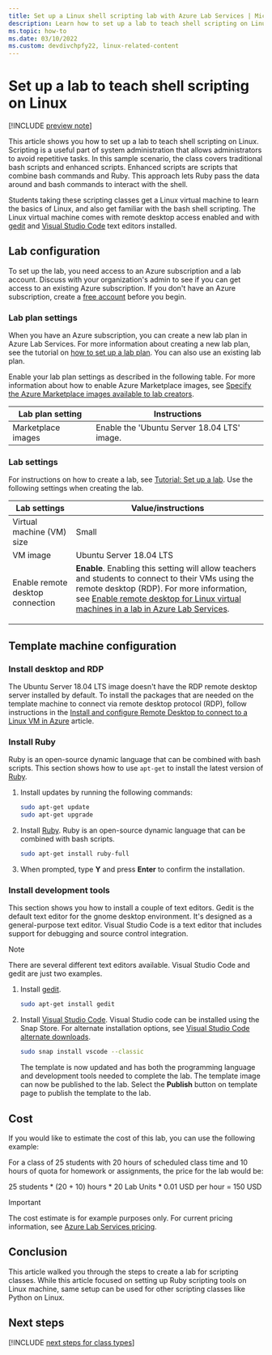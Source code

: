 ```yaml
---
title: Set up a Linux shell scripting lab with Azure Lab Services | Microsoft Docs
description: Learn how to set up a lab to teach shell scripting on Linux. 
ms.topic: how-to
ms.date: 03/10/2022
ms.custom: devdivchpfy22, linux-related-content
---
```


# Set up a lab to teach shell scripting on Linux

[!INCLUDE [preview note](./includes/lab-services-new-update-focused-article.md)]

This article shows you how to set up a lab to teach shell scripting on Linux. Scripting is a useful part of system administration that allows administrators to avoid repetitive tasks. In this sample scenario, the class covers traditional bash scripts and enhanced scripts. Enhanced scripts are scripts that combine bash commands and Ruby. This approach lets Ruby pass the data around and bash commands to interact with the shell.

Students taking these scripting classes get a Linux virtual machine to learn the basics of Linux, and also get familiar with the bash shell scripting. The Linux virtual machine comes with remote desktop access enabled and with [gedit](https://help.gnome.org/users/gedit/stable/) and [Visual Studio Code](https://code.visualstudio.com/) text editors installed.

## Lab configuration

To set up the lab, you need access to an Azure subscription and a lab account. Discuss with your organization's admin to see if you can get access to an existing Azure subscription. If you don't have an Azure subscription, create a [free account](https://azure.microsoft.com/free/) before you begin.

### Lab plan settings

When you have an Azure subscription, you can create a new lab plan in Azure Lab Services. For more information about creating a new lab plan, see the tutorial on [how to set up a lab plan](./quick-create-resources.md). You can also use an existing lab plan.

Enable your lab plan settings as described in the following table. For more information about how to enable Azure Marketplace images, see [Specify the Azure Marketplace images available to lab creators](./specify-marketplace-images.md).

| Lab plan setting | Instructions |
| ----------- | ------------ |  
| Marketplace images | Enable the 'Ubuntu Server 18.04 LTS' image. |

### Lab settings

For instructions on how to create a lab, see [Tutorial: Set up a lab](tutorial-setup-lab.md). Use the following settings when creating the lab.

| Lab settings | Value/instructions |
| ------------ | ------------------ |
| Virtual machine (VM) size | Small  |
| VM image | Ubuntu Server 18.04 LTS|
| Enable remote desktop connection | **Enable**. Enabling this setting will allow teachers and students to connect to their VMs using the remote desktop (RDP). For more information, see [Enable remote desktop for Linux virtual machines in a lab in Azure Lab Services](how-to-enable-remote-desktop-linux.md). </p>|

## Template machine configuration

### Install desktop and RDP

The Ubuntu Server 18.04 LTS image doesn't have the RDP remote desktop server installed by default. To install the packages that are needed on the template machine to connect via remote desktop protocol (RDP), follow instructions in the [Install and configure Remote Desktop to connect to a Linux VM in Azure](../virtual-machines/linux/use-remote-desktop.md) article.

### Install Ruby

Ruby is an open-source dynamic language that can be combined with bash scripts. This section shows how to use `apt-get` to install the latest version of [Ruby](https://www.ruby-lang.org/).

1. Install updates by running the following commands:

    ```bash
    sudo apt-get update 
    sudo apt-get upgrade 
    ```

1. Install [Ruby](https://www.ruby-lang.org/). Ruby is an open-source dynamic language that can be combined with bash scripts.

    ```bash
    sudo apt-get install ruby-full
    ```

1. When prompted, type **Y** and press **Enter** to confirm the installation.

### Install development tools

This section shows you how to install a couple of text editors. Gedit is the default text editor for the gnome desktop environment. It's designed as a general-purpose text editor. Visual Studio Code is a text editor that includes support for debugging and source control integration.

> [!NOTE]
> There are several different text editors available. Visual Studio Code and gedit are just two examples.

1. Install [gedit](https://help.gnome.org/users/gedit/stable/).

    ```bash
    sudo apt-get install gedit
    ```

1. Install [Visual Studio Code](https://code.visualstudio.com/). Visual Studio code can be installed using the Snap Store. For alternate installation options, see [Visual Studio Code alternate downloads](https://code.visualstudio.com/#alt-downloads).

    ```bash
    sudo snap install vscode --classic 
    ```

    The template is now updated and has both the programming language and development tools needed to complete the lab. The template image can now be published to the lab. Select the **Publish** button on template page to publish the template to the lab.  

## Cost

If you would like to estimate the cost of this lab, you can use the following example:

For a class of 25 students with 20 hours of scheduled class time and 10 hours of quota for homework or assignments, the price for the lab would be:

25 students \* (20 + 10) hours \* 20 Lab Units \* 0.01 USD per hour = 150 USD

> [!IMPORTANT]
> The cost estimate is for example purposes only. For current pricing information, see [Azure Lab Services pricing](https://azure.microsoft.com/pricing/details/lab-services/).

## Conclusion

This article walked you through the steps to create a lab for scripting classes. While this article focused on setting up Ruby scripting tools on Linux machine, same setup can be used for other scripting classes like Python on Linux.

## Next steps

[!INCLUDE [next steps for class types](./includes/lab-services-class-type-next-steps.md)]
